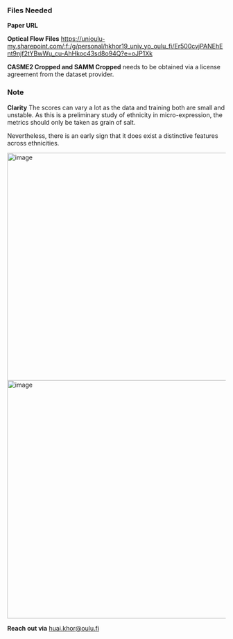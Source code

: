 ### Files Needed
**Paper URL**


**Optical Flow Files**
https://unioulu-my.sharepoint.com/:f:/g/personal/hkhor19_univ_yo_oulu_fi/Er500cvjPANEhEnt9njf2tYBwWu_cu-AhHkoc43sd8o94Q?e=oJP1Xk 

**CASME2 Cropped and SAMM Cropped**
needs to be obtained via a license agreement from the dataset provider.

### Note
**Clarity**
The scores can vary a lot as the data and training both are small and unstable. As this is a preliminary study of ethnicity in micro-expression, the metrics should only be taken as grain of salt.

Nevertheless, there is an early sign that it does exist a distinctive features across ethnicities.

<img width="649" height="525" alt="image" src="https://github.com/user-attachments/assets/36ced3ab-f343-4bd3-adeb-97c1882f9595" />

<img width="647" height="550" alt="image" src="https://github.com/user-attachments/assets/c2a1f9d8-a671-4744-9d82-e0bcaefe0141" />



**Reach out via**
huai.khor@oulu.fi
